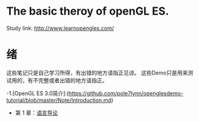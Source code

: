 # The basic theroy of openGL ES.
Study link: http://www.learnopengles.com/

# 绪
这些笔记只是自己学习所得，有出错的地方请指正见谅。
这些Demo只是用来测试用的，有不完整或者出错的地方请指正。

-1.[OpenGL ES 3.0简介]:(https://github.com/pole7lynn/openglesdemo-tutorial/blob/master/Note/Introduction.md)
- 第 1 章：[语言导论](https://github.com/guobinhit/java-skills/blob/master/articles/programming-thought/language-guide.md)
